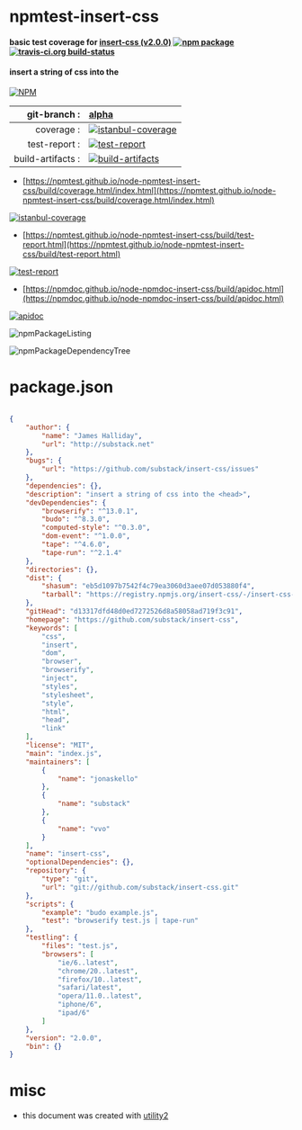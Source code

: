 # npmtest-insert-css

#### basic test coverage for  [insert-css (v2.0.0)](https://github.com/substack/insert-css)  [![npm package](https://img.shields.io/npm/v/npmtest-insert-css.svg?style=flat-square)](https://www.npmjs.org/package/npmtest-insert-css) [![travis-ci.org build-status](https://api.travis-ci.org/npmtest/node-npmtest-insert-css.svg)](https://travis-ci.org/npmtest/node-npmtest-insert-css)

#### insert a string of css into the <head>

[![NPM](https://nodei.co/npm/insert-css.png?downloads=true&downloadRank=true&stars=true)](https://www.npmjs.com/package/insert-css)

| git-branch : | [alpha](https://github.com/npmtest/node-npmtest-insert-css/tree/alpha)|
|--:|:--|
| coverage : | [![istanbul-coverage](https://npmtest.github.io/node-npmtest-insert-css/build/coverage.badge.svg)](https://npmtest.github.io/node-npmtest-insert-css/build/coverage.html/index.html)|
| test-report : | [![test-report](https://npmtest.github.io/node-npmtest-insert-css/build/test-report.badge.svg)](https://npmtest.github.io/node-npmtest-insert-css/build/test-report.html)|
| build-artifacts : | [![build-artifacts](https://npmtest.github.io/node-npmtest-insert-css/glyphicons_144_folder_open.png)](https://github.com/npmtest/node-npmtest-insert-css/tree/gh-pages/build)|

- [https://npmtest.github.io/node-npmtest-insert-css/build/coverage.html/index.html](https://npmtest.github.io/node-npmtest-insert-css/build/coverage.html/index.html)

[![istanbul-coverage](https://npmtest.github.io/node-npmtest-insert-css/build/screenCapture.buildCi.browser.%252Ftmp%252Fbuild%252Fcoverage.lib.html.png)](https://npmtest.github.io/node-npmtest-insert-css/build/coverage.html/index.html)

- [https://npmtest.github.io/node-npmtest-insert-css/build/test-report.html](https://npmtest.github.io/node-npmtest-insert-css/build/test-report.html)

[![test-report](https://npmtest.github.io/node-npmtest-insert-css/build/screenCapture.buildCi.browser.%252Ftmp%252Fbuild%252Ftest-report.html.png)](https://npmtest.github.io/node-npmtest-insert-css/build/test-report.html)

- [https://npmdoc.github.io/node-npmdoc-insert-css/build/apidoc.html](https://npmdoc.github.io/node-npmdoc-insert-css/build/apidoc.html)

[![apidoc](https://npmdoc.github.io/node-npmdoc-insert-css/build/screenCapture.buildCi.browser.%252Ftmp%252Fbuild%252Fapidoc.html.png)](https://npmdoc.github.io/node-npmdoc-insert-css/build/apidoc.html)

![npmPackageListing](https://npmtest.github.io/node-npmtest-insert-css/build/screenCapture.npmPackageListing.svg)

![npmPackageDependencyTree](https://npmtest.github.io/node-npmtest-insert-css/build/screenCapture.npmPackageDependencyTree.svg)



# package.json

```json

{
    "author": {
        "name": "James Halliday",
        "url": "http://substack.net"
    },
    "bugs": {
        "url": "https://github.com/substack/insert-css/issues"
    },
    "dependencies": {},
    "description": "insert a string of css into the <head>",
    "devDependencies": {
        "browserify": "^13.0.1",
        "budo": "^8.3.0",
        "computed-style": "^0.3.0",
        "dom-event": "^1.0.0",
        "tape": "^4.6.0",
        "tape-run": "^2.1.4"
    },
    "directories": {},
    "dist": {
        "shasum": "eb5d1097b7542f4c79ea3060d3aee07d053880f4",
        "tarball": "https://registry.npmjs.org/insert-css/-/insert-css-2.0.0.tgz"
    },
    "gitHead": "d13317dfd48d0ed7272526d8a58058ad719f3c91",
    "homepage": "https://github.com/substack/insert-css",
    "keywords": [
        "css",
        "insert",
        "dom",
        "browser",
        "browserify",
        "inject",
        "styles",
        "stylesheet",
        "style",
        "html",
        "head",
        "link"
    ],
    "license": "MIT",
    "main": "index.js",
    "maintainers": [
        {
            "name": "jonaskello"
        },
        {
            "name": "substack"
        },
        {
            "name": "vvo"
        }
    ],
    "name": "insert-css",
    "optionalDependencies": {},
    "repository": {
        "type": "git",
        "url": "git://github.com/substack/insert-css.git"
    },
    "scripts": {
        "example": "budo example.js",
        "test": "browserify test.js | tape-run"
    },
    "testling": {
        "files": "test.js",
        "browsers": [
            "ie/6..latest",
            "chrome/20..latest",
            "firefox/10..latest",
            "safari/latest",
            "opera/11.0..latest",
            "iphone/6",
            "ipad/6"
        ]
    },
    "version": "2.0.0",
    "bin": {}
}
```



# misc
- this document was created with [utility2](https://github.com/kaizhu256/node-utility2)
